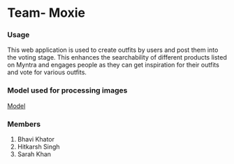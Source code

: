# Team- Moxie

### Usage
This web application is used to create outfits by users and post them into the voting stage. 
This enhances the searchability of different products listed on Myntra and engages people as they can get inspiration for their outfits and vote for various outfits.

### Model used for processing images
[Model](https://drive.google.com/file/d/1aEunsuvK9OQCEjRWsx8QOMBXU3ZCjaSj/view?usp=sharing)

### Members
1. Bhavi Khator
2. Hitkarsh Singh
3. Sarah Khan
